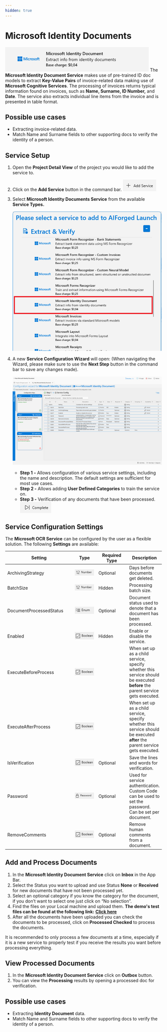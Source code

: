 ```yaml
---
hidden: true
---
```


# Microsoft Identity Documents

![](../../assets/image%20%281%29%20%287%29.png)
The **Microsoft Identity Document Service** makes use of pre-trained ID doc models to extract **Key-Value Pairs** of invoice-related data making use of **Microsoft Cognitive Services**. The processing of invoices returns typical information found on invoices, such as **Name, Surname, ID Number,** and **Date**. The service also extracts individual line items from the invoice and is presented in table format.

## Possible use cases <a href="#possible-use-cases" id="possible-use-cases"></a>

* Extracting invoice-related data.
* Match Name and Surname fields to other supporting docs to verify the identity of a person.

## Service Setup

1. Open the **Project Detail View** of the project you would like to add the service to.
2. Click on the **Add Service** button in the command bar.
   ![](../../assets/image%20%2882%29%20%282%29.png)
3.  Select **Microsoft Identity Documents Service** from the available **Service Types.**

    ![](../../assets/image%20%282%29%20%282%29.png)
4.  A new **Service Configuration Wizard** will open:
    (When navigating the Wizard, please make sure to use the **Next Step** button in the command bar to save any changes made).

    ![](../../assets/image%20%281%29%20%282%29%20%281%29.png)
    * **Step 1** **-** Allows configuration of various service settings, including the name and description. The default settings are sufficient for most use cases.
    * **Step 2 -** Allows adding **User Defined Categories** to train the service on.
    * **Step 3 -** Verification of any documents that have been processed.
      ![](../../assets/image%20%2884%29%20%281%29.png)

## Service Configuration Settings

The **Microsoft OCR Service** can be configured by the user as a flexible solution. The following **Settings** are available:

<table><thead><tr><th width="256">Setting</th><th width="126">Type</th><th width="139">Required Type</th><th>Description</th></tr></thead><tbody><tr><td>ArchivingStrategy</td><td><img src="../../assets/image%20%2814%29%20%286%29.png" alt=""></td><td>Optional</td><td>Days before documents get deleted.</td></tr><tr><td>BatchSize</td><td><img src="../../assets/image%20%285%29%20%283%29.png" alt=""></td><td>Hidden</td><td>Processing batch size.</td></tr><tr><td>DocumentProcessedStatus</td><td><img src="../../assets/image%20%286%29%20%284%29.png" alt=""></td><td>Optional</td><td>Document status used to denote that a document has been processed.</td></tr><tr><td>Enabled</td><td><img src="../../assets/image%20%2815%29%20%281%29%20%283%29%20%281%29.png" alt=""></td><td>Hidden</td><td>Enable or disable the service.</td></tr><tr><td>ExecuteBeforeProcess</td><td><img src="../../assets/image%20%2815%29%20%281%29%20%283%29%20%282%29.png" alt=""></td><td></td><td>When set up as a child service, specify whether this service should be executed <strong>before</strong> the parent service gets executed.</td></tr><tr><td>ExecuteAfterProcess</td><td><img src="../../assets/image%20%281%29%20%281%29%20%283%29%20%281%29%20%282%29%20%287%29.png" alt=""></td><td></td><td>When set up as a child service, specify whether this service should be executed <strong>after</strong> the parent service gets executed.</td></tr><tr><td>IsVerification</td><td><img src="../../assets/image%20%2815%29%20%281%29%20%283%29%20%282%29.png" alt=""></td><td>Optional</td><td>Save the lines and words for verification.</td></tr><tr><td>Password</td><td><img src="../../assets/image%20%283%29%20%285%29%20%281%29.png" alt=""></td><td>Optional</td><td>Used for service authentication. Custom Code can be used to set the password. Can be set per document.</td></tr><tr><td>RemoveComments</td><td><img src="../../assets/image%20%281%29%20%281%29%20%283%29%20%281%29%20%281%29%20%282%29%20%281%29%20%283%29.png" alt=""></td><td>Optional</td><td>Remove human comments from a document.</td></tr></tbody></table>

## Add and Process Documents <a href="#add-and-process-documents" id="add-and-process-documents"></a>

1. In the **Microsoft Identity Document Service** click on **Inbox** in the App Bar.
2. Select the Status you want to upload and use Status **None** or **Received** for new documents that have not been processed yet.
3. Select an optional category if you know the category for the document, if you don’t want to select one just click on “No selection”.
4. Find the files on your Local machine and upload them. **The demo's test files can be found at the following link:** [**Click here**](https://docs.aiforged.com/DemoDocuments/ABBYY%20Classification%20%20Testing.zip)​
5. After all the documents have been uploaded you can check the documents to be processed, click on **Processed Checked** to process the documents.

It is recommended to only process a few documents at a time, especially if it is a new service to properly test if you receive the results you want before processing everything.

## View Processed Documents <a href="#view-processed-documents" id="view-processed-documents"></a>

1. In the **Microsoft Identity Document Service** click on **Outbox** button.
2. You can view the **Processing** results by opening a processed doc for verification.

## Possible use cases <a href="#possible-use-cases" id="possible-use-cases"></a>

* Extracting **Identity Document** data.
* Match Name and Surname fields to other supporting docs to verify the identity of a person.





